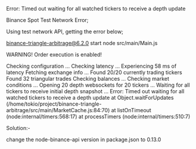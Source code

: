 Error: Timed out waiting for all watched tickers to receive a depth update

Binance Spot Test Network Error;

Using test network API, getting the error below;

binance-triangle-arbitrage@6.2.0 start
node src/main/Main.js

WARNING! Order execution is enabled!

Checking configuration ...
Checking latency ...
Experiencing 58 ms of latency
Fetching exchange info ...
Found 20/20 currently trading tickers
Found 32 triangular trades
Checking balances ...
Checking market conditions ...
Opening 20 depth websockets for 20 tickers ...
Waiting for all tickers to receive initial depth snapshot ...
Error: Timed out waiting for all watched tickers to receive a depth update
at Object.waitForUpdates (/home/tokio/project/binance-triangle-arbitrage/src/main/MarketCache.js:84:70)
at listOnTimeout (node:internal/timers:568:17)
at processTimers (node:internal/timers:510:7)



Solution:-

change the node-binance-api version in package.json to 0.13.0

